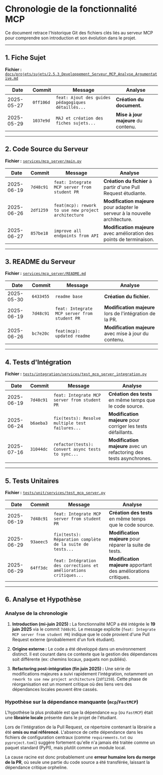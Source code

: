 # Chronologie de la fonctionnalité MCP

Ce document retrace l'historique Git des fichiers clés liés au serveur MCP pour comprendre son introduction et son évolution dans le projet.

---

## 1. Fiche Sujet

**Fichier :** [`docs/projets/sujets/2.5.3_Developpement_Serveur_MCP_Analyse_Argumentative.md`](docs/projets/sujets/2.5.3_Developpement_Serveur_MCP_Analyse_Argumentative.md)

| Date | Commit | Message | Analyse |
|---|---|---|---|
| 2025-05-27 | `0ff106d` | `feat: Ajout des guides pédagogiques détaillés...` | **Création du document.** |
| 2025-05-29 | `1037e9d` | `MAJ et création des fiches sujets...` | **Mise à jour majeure** du contenu. |

---

## 2. Code Source du Serveur

**Fichier :** [`services/mcp_server/main.py`](services/mcp_server/main.py)

| Date | Commit | Message | Analyse |
|---|---|---|---|
| 2025-06-19 | `7d48c91` | `feat: Integrate MCP server from student PR` | **Création du fichier** à partir d'une Pull Request étudiante. |
| 2025-06-26 | `2df1259` | `feat(mcp): rework to use new project architecture` | **Modification majeure** pour adapter le serveur à la nouvelle architecture. |
| 2025-06-27 | `857be18` | `improve all endpoints from API` | **Modification majeure** avec amélioration des points de terminaison. |

---

## 3. README du Serveur

**Fichier :** [`services/mcp_server/README.md`](services/mcp_server/README.md)

| Date | Commit | Message | Analyse |
|---|---|---|---|
| 2025-05-30 | `6433455` | `readme base` | **Création du fichier.** |
| 2025-06-19 | `7d48c91` | `feat: Integrate MCP server from student PR` | **Modification majeure** lors de l'intégration de la PR. |
| 2025-06-26 | `bc7e20c` | `feat(mcp): updated readme` | **Modification majeure** avec mise à jour du contenu. |

---

## 4. Tests d'Intégration

**Fichier :** [`tests/integration/services/test_mcp_server_integration.py`](tests/integration/services/test_mcp_server_integration.py)

| Date | Commit | Message | Analyse |
|---|---|---|---|
| 2025-06-19 | `7d48c91` | `feat: Integrate MCP server from student PR` | **Création des tests** en même temps que le code source. |
| 2025-06-24 | `b6aeba3` | `fix(tests): Resolve multiple test failures...` | **Modification majeure** pour corriger les tests défaillants. |
| 2025-07-16 | `31044dc` | `refactor(tests): Convert async tests to sync...` | **Modification majeure** avec un refactoring des tests asynchrones. |

---

## 5. Tests Unitaires

**Fichier :** [`tests/unit/services/test_mcp_server.py`](tests/unit/services/test_mcp_server.py)

| Date | Commit | Message | Analyse |
|---|---|---|---|
| 2025-06-19 | `7d48c91` | `feat: Integrate MCP server from student PR` | **Création des tests** en même temps que le code source. |
| 2025-06-29 | `93aeec5` | `fix(tests): Réparation complète de la suite de tests...` | **Modification majeure** pour réparer la suite de tests. |
| 2025-06-29 | `64ff3dc` | `feat: Intégration des corrections et améliorations critiques...` | **Modification majeure** apportant des améliorations critiques. |

---
## 6. Analyse et Hypothèse

### Analyse de la chronologie

1.  **Introduction (mi-juin 2025) :** La fonctionnalité MCP a été intégrée le **19 juin 2025** via le commit `7d48c91`. Le message explicite (`feat: Integrate MCP server from student PR`) indique que le code provient d'une Pull Request externe (probablement d'un fork étudiant).

2.  **Origine externe :** Le code a été développé dans un environnement distinct. Il est courant dans ce contexte que la gestion des dépendances soit différente (ex: chemins locaux, paquets non publiés).

3.  **Refactoring post-intégration (fin juin 2025) :** Une série de modifications majeures a suivi rapidement l'intégration, notamment un `rework to use new project architecture` (`2df1259`). Cette phase de réorganisation est un moment critique où des liens vers des dépendances locales peuvent être cassés.

### Hypothèse sur la dépendance manquante (`mcp`/`FastMCP`)

L'hypothèse la plus probable est que la dépendance `mcp` (ou `FastMCP`) était une **librairie locale** présente dans le projet de l'étudiant.

Lors de l'intégration de la Pull Request, ce répertoire contenant la librairie a été **omis ou mal référencé**. L'absence de cette dépendance dans les fichiers de configuration centraux (comme `requirements.txt` ou `pyproject.toml`) suggère fortement qu'elle n'a jamais été traitée comme un paquet standard (PyPI), mais plutôt comme un module local.

La cause racine est donc probablement une **erreur humaine lors du merge de la PR**, où seule une partie du code source a été transférée, laissant la dépendance critique orpheline.